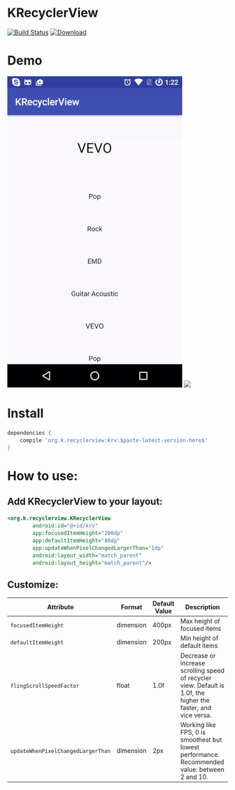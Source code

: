 # KRecyclerView
[![Build Status](https://travis-ci.org/Khang-NT/KRecyclerView.svg?branch=master)](https://travis-ci.org/Khang-NT/KRecyclerView) [ ![Download](https://api.bintray.com/packages/khang-nt/maven/krv/images/download.svg) ](https://bintray.com/khang-nt/maven/krv/_latestVersion)

# Demo
![](gif/1.gif) ![](gif/2.gif)

# Install
```groovy
dependencies {
    compile 'org.k.recyclerview:krv:$paste-latest-version-here$'
}
```

# How to use:
## Add KRecyclerView to your layout:
```xml
<org.k.recyclerview.KRecyclerView
        android:id="@+id/krv"
        app:focusedItemHeight="200dp"
        app:defaultItemHeight="80dp"
        app:updateWhenPixelChangedLargerThan="1dp"
        android:layout_width="match_parent"
        android:layout_height="match_parent"/>
```
## Customize:
Attribute | Format | Default Value | Description
--------- | ------ | ------------- | -----------
`focusedItemHeight` | dimension | 400px | Max height of focused items
`defaultItemHeight` | dimension | 200px | Min height of default items
`flingScrollSpeedFactor` | float | 1.0f | Decrease or increase scrolling speed of recycler view. Default is 1.0f, the higher the faster, and vice versa.
`updateWhenPixelChangedLargerThan` | dimension | 2px | Working like FPS, 0 is smoothest but lowest performance. Recommended value: between 2 and 10.
